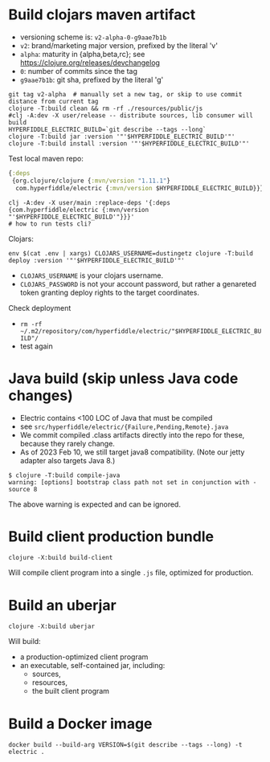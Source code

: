 # Build clojars maven artifact

* versioning scheme is: `v2-alpha-0-g9aae7b1b`
* `v2`: brand/marketing major version, prefixed by the literal 'v'
* `alpha`: maturity in {alpha,beta,rc}; see https://clojure.org/releases/devchangelog 
* `0`: number of commits since the tag
* `g9aae7b1b`: git sha, prefixed by the literal 'g'


```shell
git tag v2-alpha  # manually set a new tag, or skip to use commit distance from current tag
clojure -T:build clean && rm -rf ./resources/public/js
#clj -A:dev -X user/release -- distribute sources, lib consumer will build
HYPERFIDDLE_ELECTRIC_BUILD=`git describe --tags --long`
clojure -T:build jar :version '"'$HYPERFIDDLE_ELECTRIC_BUILD'"'
clojure -T:build install :version '"'$HYPERFIDDLE_ELECTRIC_BUILD'"'
```

Test local maven repo:
```clojure
{:deps 
 {org.clojure/clojure {:mvn/version "1.11.1"}
  com.hyperfiddle/electric {:mvn/version $HYPERFIDDLE_ELECTRIC_BUILD}}}
```
```shell 
clj -A:dev -X user/main :replace-deps '{:deps {com.hyperfiddle/electric {:mvn/version "'$HYPERFIDDLE_ELECTRIC_BUILD'"}}}'
# how to run tests cli?
```

Clojars:

```shell
env $(cat .env | xargs) CLOJARS_USERNAME=dustingetz clojure -T:build deploy :version '"'$HYPERFIDDLE_ELECTRIC_BUILD'"'
```

- `CLOJARS_USERNAME` is your clojars username.
- `CLOJARS_PASSWORD` is not your account password, but rather a genareted token granting
deploy rights to the target coordinates.

Check deployment
- `rm -rf ~/.m2/repository/com/hyperfiddle/electric/"$HYPERFIDDLE_ELECTRIC_BUILD"/`
- test again

# Java build (skip unless Java code changes)

* Electric contains <100 LOC of Java that must be compiled
* see `src/hyperfiddle/electric/{Failure,Pending,Remote}.java`
* We commit compiled .class artifacts directly into the repo for these, because they rarely change.
* As of 2023 Feb 10, we still target java8 compatibility. (Note our jetty adapter also targets Java 8.)

```
$ clojure -T:build compile-java
warning: [options] bootstrap class path not set in conjunction with -source 8
```
The above warning is expected and can be ignored.


# Build client production bundle

```shell
clojure -X:build build-client
```
Will compile client program into a single `.js` file, optimized for production.


# Build an uberjar

```shell
clojure -X:build uberjar
```

Will build:
- a production-optimized client program
- an executable, self-contained jar, including:
  - sources,
  - resources,
  - the built client program

# Build a Docker image

```shell
docker build --build-arg VERSION=$(git describe --tags --long) -t electric .
```

